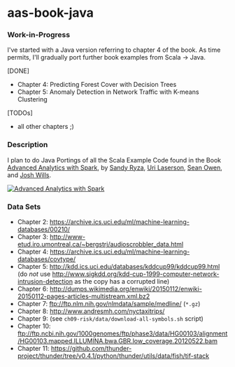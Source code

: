 # aas-book-java

### Work-in-Progress
I've started with a Java version referring to chapter 4 of the book. As time permits, I'll gradually port further book examples from Scala -> Java.

[DONE]

- Chapter 4: Predicting Forest Cover with Decision Trees
- Chapter 5: Anomaly Detection in Network Traffic with K-means Clustering

[TODOs]

- all other chapters ;)

### Description
I plan to do Java Portings of all the Scala Example Code found in the Book [Advanced Analytics with Spark](http://shop.oreilly.com/product/0636920035091.do), 
by [Sandy Ryza](https://github.com/sryza), [Uri Laserson](https://github.com/laserson), 
[Sean Owen](https://github.com/srowen), and [Josh Wills](https://github.com/jwills).

[![Advanced Analytics with Spark](http://akamaicovers.oreilly.com/images/0636920035091/lrg.jpg)](http://shop.oreilly.com/product/0636920035091.do)

### Data Sets
- Chapter 2: https://archive.ics.uci.edu/ml/machine-learning-databases/00210/
- Chapter 3: http://www-etud.iro.umontreal.ca/~bergstrj/audioscrobbler_data.html
- Chapter 4: https://archive.ics.uci.edu/ml/machine-learning-databases/covtype/
- Chapter 5: http://kdd.ics.uci.edu/databases/kddcup99/kddcup99.html (do _not_ use http://www.sigkdd.org/kdd-cup-1999-computer-network-intrusion-detection as the copy has a corrupted line)
- Chapter 6: http://dumps.wikimedia.org/enwiki/20150112/enwiki-20150112-pages-articles-multistream.xml.bz2
- Chapter 7: ftp://ftp.nlm.nih.gov/nlmdata/sample/medline/ (`*.gz`)
- Chapter 8: http://www.andresmh.com/nyctaxitrips/
- Chapter 9: (see `ch09-risk/data/download-all-symbols.sh` script)
- Chapter 10: ftp://ftp.ncbi.nih.gov/1000genomes/ftp/phase3/data/HG00103/alignment/HG00103.mapped.ILLUMINA.bwa.GBR.low_coverage.20120522.bam
- Chapter 11: https://github.com/thunder-project/thunder/tree/v0.4.1/python/thunder/utils/data/fish/tif-stack

